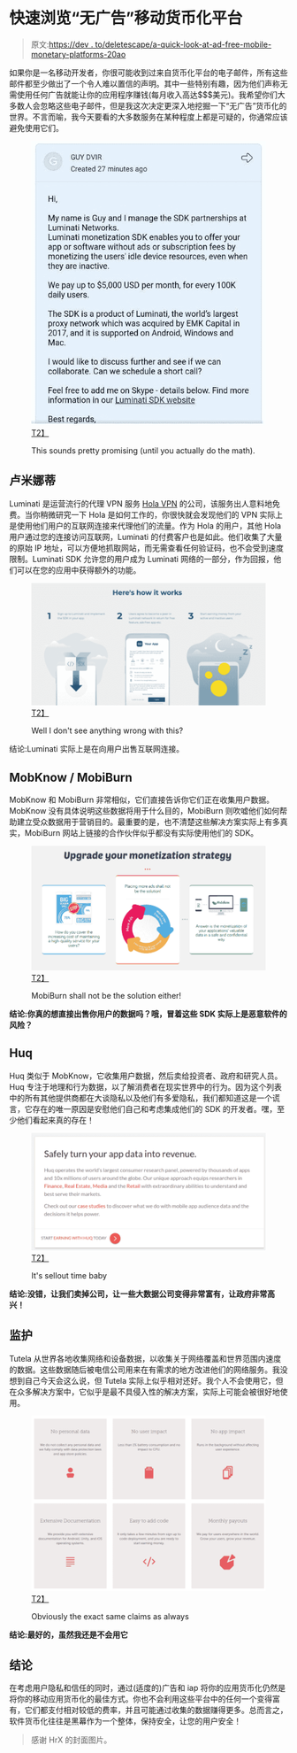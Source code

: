 # 快速浏览“无广告”移动货币化平台

> 原文:[https://dev . to/deletescape/a-quick-look-at-ad-free-mobile-monetary-platforms-20ao](https://dev.to/deletescape/a-quick-look-at-ad-free-mobile-monetization-platforms-20ao)

如果你是一名移动开发者，你很可能收到过来自货币化平台的电子邮件，所有这些邮件都至少做出了一个令人难以置信的声明。其中一些特别有趣，因为他们声称无需使用任何广告就能让你的应用程序赚钱(每月收入高达$$$美元)。我希望你们大多数人会忽略这些电子邮件，但是我这次决定更深入地挖掘一下“无广告”货币化的世界。不言而喻，我今天要看的大多数服务在某种程度上都是可疑的，你通常应该避免使用它们。

<figure>

[![This sounds pretty promising (until you actually do the math).](img/55c19d37c7b969539642071ad03e5db4.png)T2】](https://res.cloudinary.com/practicaldev/image/fetch/s--kzOIHipQ--/c_limit%2Cf_auto%2Cfl_progressive%2Cq_auto%2Cw_880/https://deletescape.ch/asseimg/luminati-email.jpg)

<figcaption>This sounds pretty promising (until you actually do the math).</figcaption>

</figure>

## [](#luminati)卢米娜蒂

Luminati 是运营流行的代理 VPN 服务 [Hola VPN](https://hola.org/) 的公司，该服务出人意料地免费。当你稍微研究一下 Hola 是如何工作的，你很快就会发现他们的 VPN 实际上是使用他们用户的互联网连接来代理他们的流量。作为 Hola 的用户，其他 Hola 用户通过您的连接访问互联网，Luminati 的付费客户也是如此。他们收集了大量的原始 IP 地址，可以方便地抓取网站，而无需查看任何验证码，也不会受到速度限制。Luminati SDK 允许您的用户成为 Luminati 网络的一部分，作为回报，他们可以在您的应用中获得额外的功能。

<figure>

[![Well I don't see anything wrong with this?](img/dadad2c72e45911aee06d9df24da56c6.png)T2】](https://res.cloudinary.com/practicaldev/image/fetch/s--jgfWUaIg--/c_limit%2Cf_auto%2Cfl_progressive%2Cq_auto%2Cw_880/https://deletescape.ch/asseimg/luminati-how-it-works.png)

<figcaption>Well I don't see anything wrong with this?</figcaption>

</figure>

结论:Luminati 实际上是在向用户出售互联网连接。

## [](#mobknow-mobiburn)MobKnow / MobiBurn

MobKnow 和 MobiBurn 非常相似，它们直接告诉你它们正在收集用户数据。MobKnow 没有具体说明这些数据将用于什么目的，MobiBurn 则吹嘘他们如何帮助建立受众数据用于营销目的。最重要的是，也不清楚这些解决方案实际上有多真实，MobiBurn 网站上链接的合作伙伴似乎都没有实际使用他们的 SDK。

<figure>

[![MobiBurn shall not be the solution either!](img/e28696e6a50c0f8e8997d013412fec84.png)T2】](https://res.cloudinary.com/practicaldev/image/fetch/s--5Mgdqgup--/c_limit%2Cf_auto%2Cfl_progressive%2Cq_auto%2Cw_880/https://deletescape.ch/asseimg/mobiburn.png)

<figcaption>MobiBurn shall not be the solution either!</figcaption>

</figure>

**结论:你真的想直接出售你用户的数据吗？哦，冒着这些 SDK 实际上是恶意软件的风险？**

## [](#huq)Huq

Huq 类似于 MobKnow，它收集用户数据，然后卖给投资者、政府和研究人员。Huq 专注于地理和行为数据，以了解消费者在现实世界中的行为。因为这个列表中的所有其他提供商都在大谈隐私以及他们有多爱隐私，我们都知道这是一个谎言，它存在的唯一原因是安慰他们自己和考虑集成他们的 SDK 的开发者。嘿，至少他们看起来真的存在！

<figure>

[![It's sellout time baby](img/20ef60fac10a6a573a1c766ecd7fa190.png)T2】](https://res.cloudinary.com/practicaldev/image/fetch/s--3M0Z8ZdU--/c_limit%2Cf_auto%2Cfl_progressive%2Cq_auto%2Cw_880/https://deletescape.ch/asseimg/huq.png)

<figcaption>It's sellout time baby</figcaption>

</figure>

**结论:没错，让我们卖掉公司，让一些大数据公司变得非常富有，让政府非常高兴！**

## [](#tutela)监护

Tutela 从世界各地收集网络和设备数据，以收集关于网络覆盖和世界范围内速度的数据。这些数据随后被电信公司用来在有需求的地方改进他们的网络服务。我没想到自己今天会这么说，但 Tutela 实际上似乎相对还好。我个人不会使用它，但在众多解决方案中，它似乎是最不具侵入性的解决方案，实际上可能会被很好地使用。

<figure>

[![Obviously the exact same claims as always](img/75e124a55a134501a045ee8949eb035c.png)T2】](https://res.cloudinary.com/practicaldev/image/fetch/s--p8WeeLjB--/c_limit%2Cf_auto%2Cfl_progressive%2Cq_auto%2Cw_880/https://deletescape.ch/asseimg/tutela.png)

<figcaption>Obviously the exact same claims as always</figcaption>

</figure>

**结论:最好的，虽然我还是不会用它**

## [](#conclusion)结论

在考虑用户隐私和信任的同时，通过(适度的)广告和 iap 将你的应用货币化仍然是将你的移动应用货币化的最佳方式。你也不会利用这些平台中的任何一个变得富有，它们都支付相对较低的费率，并且可能通过收集的数据赚得更多。总而言之，软件货币化往往是黑幕作为一个整体，保持安全，让您的用户安全！

> 感谢 HrX 的封面图片。
